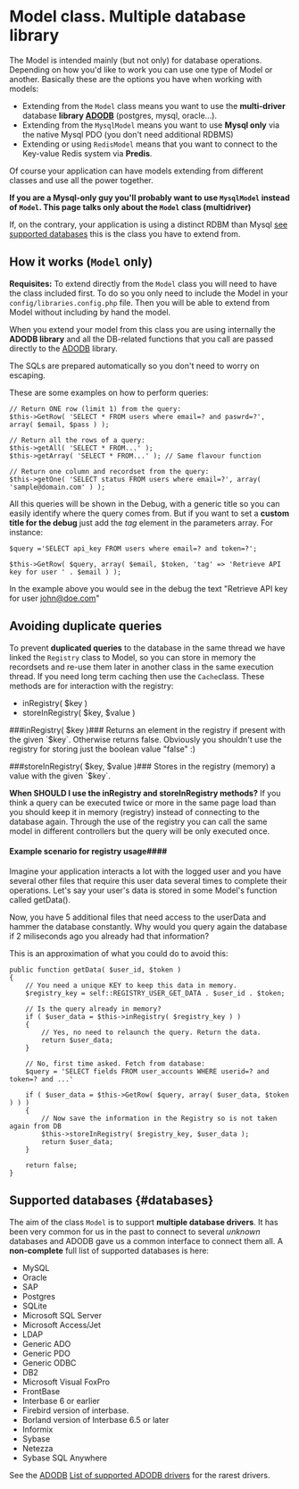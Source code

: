 Model class. Multiple database library
======================================
The Model is intended mainly (but not only) for database operations. Depending on how you'd like to work you can use one type of Model or another. Basically these are the options you have when working with models:

* Extending from the `Model` class means you want to use the **multi-driver** database **library [ADODB]** (postgres, mysql, oracle...).
* Extending from the `MysqlModel` means you want to use **Mysql only** via the native Mysql PDO (you don't need additional RDBMS)
* Extending or using `RedisModel` means that you want to connect to the Key-value Redis system via **Predis**.

Of course your application can have models extending from different classes and use all the power together.

**If you are a Mysql-only guy you'll probably want to use `MysqlModel` instead of `Model`. This page talks only about the `Model` class (multidriver)**

If, on the contrary, your application is using a distinct RDBM than Mysql [see supported databases](#databases) this is the class you have to extend from.

How it works (`Model` only)
---------------------------
**Requisites:** To extend directly from the `Model` class you will need to have the class included first. To do so you only need to include the Model in your `config/libraries.config.php` file. Then you will be able to extend from Model without including by hand the model.

When you extend your model from this class you are using internally the **ADODB library** and all the DB-related functions that you call are passed directly to the [ADODB] library.

The SQLs are prepared automatically so you don't need to worry on escaping.

These are some examples on how to perform queries:

	// Return ONE row (limit 1) from the query:
	$this->GetRow( 'SELECT * FROM users where email=? and paswrd=?', array( $email, $pass ) );

	// Return all the rows of a query:
	$this->getAll( 'SELECT * FROM...' );
	$this->getArray( 'SELECT * FROM...' ); // Same flavour function

	// Return one column and recordset from the query:
	$this->getOne( 'SELECT status FROM users where email=?', array( 'sample@domain.com' ) );
	

All this queries will be shown in the Debug, with a generic title so you can easily identify where the query comes from. But if you want to set a **custom title for the debug** just add the *tag* element in the parameters array. For instance:

	$query ='SELECT api_key FROM users where email=? and token=?';
	
	$this->GetRow( $query, array( $email, $token, 'tag' => 'Retrieve API key for user ' . $email ) );

In the example above you would see in the debug the text "Retrieve API key for user john@doe.com"


Avoiding duplicate queries
--------------------------
To prevent **duplicated queries** to the database in the same thread we have linked the `Registry` class to Model, so you can store in memory the recordsets and re-use them later in another class in the same execution thread. If you need long term caching then use the `Cache`class. These methods are for interaction with the registry:

* inRegistry( $key )
* storeInRegistry( $key, $value )

###inRegistry( $key )###
Returns an element in the registry if present with the given `$key`. Otherwise returns false. Obviously you shouldn't use the registry for storing just the boolean value "false" :)

###storeInRegistry( $key, $value )###
Stores in the registry (memory) a value with the given `$key`.

**When SHOULD I use the inRegistry and storeInRegistry methods?** If you think a query can be executed twice or more in the same page load than you should keep it in memory (registry) instead of connecting to the database again. Through the use of the registry you can call the same model in different controllers but the query will be only executed once.

#### Example scenario for registry usage####
Imagine your application interacts a lot with the logged user and you have several other files that require this user data several times to complete their operations. Let's say your user's data is stored in some Model's function called getData().

Now, you have 5 additional files that need access to the userData and hammer the database constantly. Why would you query again the database if 2 miliseconds ago you already had that information?

This is an approximation of what you could do to avoid this:

	public function getData( $user_id, $token )
	{
		// You need a unique KEY to keep this data in memory.
		$registry_key = self::REGISTRY_USER_GET_DATA . $user_id . $token;
	
		// Is the query already in memory?
		if ( $user_data = $this->inRegistry( $registry_key ) )
		{
			// Yes, no need to relaunch the query. Return the data.
			return $user_data;
		}
		
		// No, first time asked. Fetch from database:
		$query = 'SELECT fields FROM user_accounts WHERE userid=? and token=? and ...'
		
		if ( $user_data = $this->GetRow( $query, array( $user_data, $token ) ) )
		{
			// Now save the information in the Registry so is not taken again from DB
			$this->storeInRegistry( $registry_key, $user_data );
			return $user_data;
		}

		return false;
	}

Supported databases {#databases}
-------------------
The aim of the class `Model` is to support **multiple database drivers**. It has been very common for us in the past to connect to several *unknown* databases and ADODB gave us a common interface to connect them all. A **non-complete** full list of supported databases is here:

* MySQL
* Oracle
* SAP
* Postgres
* SQLite
* Microsoft SQL Server
* Microsoft Access/Jet
* LDAP
* Generic ADO
* Generic PDO
* Generic ODBC
* DB2
* Microsoft Visual FoxPro
* FrontBase
* Interbase 6 or earlier
* Firebird version of interbase.
* Borland version of Interbase 6.5 or later
* Informix
* Sybase
* Netezza
* Sybase SQL Anywhere

See the [ADODB] [List of supported ADODB drivers](http://phplens.com/lens/adodb/docs-adodb.htm#drivers) for the rarest drivers.

[ADODB]: http://phplens.com/lens/adodb/docs-adodb.htm
